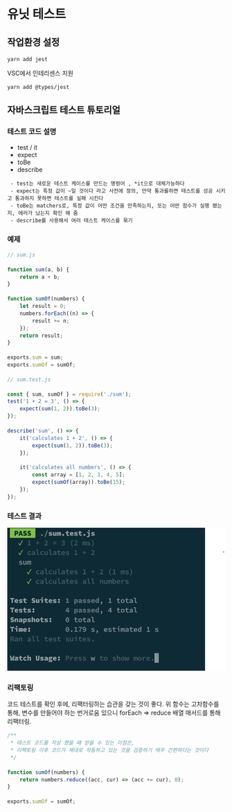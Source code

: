 # 유닛 테스트

## 작업환경 설정

```shell
yarn add jest
```

VSC에서 인테리센스 지원

```shell
yarn add @types/jest
```

## 자바스크립트 테스트 튜토리얼

### 테스트 코드 설명

-   test / it
-   expect
-   toBe
-   describe

```shell
 - test는 새로운 테스트 케이스를 만드는 명령어 , *it으로 대체가능하다
 - expect는 특정 값이 ~일 것이다 라고 사전에 정의, 만약 통과를하면 테스트를 성공 시키고 통과하지 못하면 테스트를 실패 시킨다
 - toBe는 matchers로, 특정 값이 어떤 조건을 만족하는지, 또는 어떤 함수가 실행 됐는지, 에러가 났는지 확인 해 줌
 - describe를 사용해서 여러 테스트 케이스를 묶기
```

### 예제

```js
// sum.js

function sum(a, b) {
    return a + b;
}

function sumOf(numbers) {
    let result = 0;
    numbers.forEach((n) => {
        result += n;
    });
    return result;
}

exports.sum = sum;
exports.sumOf = sumOf;

// sum.test.js

const { sum, sumOf } = require('./sum');
test('1 + 2 = 3', () => {
    expect(sum(1, 2)).toBe(3);
});

describe('sum', () => {
    it('calculates 1 + 2', () => {
        expect(sum(1, 2)).toBe(3);
    });

    it('calculates all numbers', () => {
        const array = [1, 2, 3, 4, 5];
        expect(sumOf(array)).toBe(15);
    });
});
```

### 테스트 결과

<img src='./image/test.png'>

### 리팩토링

코드 테스트를 확인 후에, 리팩터링하는 습관을 갖는 것이 좋다.
위 함수는 고차함수를 통해, 변수를 만들어야 하는 번거로움 있으니 forEach => reduce 배열 매서드를 통해 리팩터링.

```js
/**
 * 테스트 코드를 작성 했을 떄 얻을 수 있는 이점은,
 * 리팩토링 이후 코드가 제대로 작동하고 있는 것을 검증하기 매우 간편하다는 것이다
 */

function sumOf(numbers) {
    return numbers.reduce((acc, cur) => (acc += cur), 0);
}

exports.sumOf = sumOf;
```
